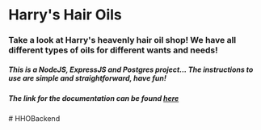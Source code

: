 # Harry's Hair Oils
### Take a look at Harry's heavenly hair oil shop! We have all different types of oils for different wants and needs!
##### This is a NodeJS, ExpressJS and Postgres project... The instructions to use are simple and straightforward, have fun!
##### The link for the documentation can be found [here](https://mozeina.github.io/ecommerce/)
#   H H O B a c k e n d  
 